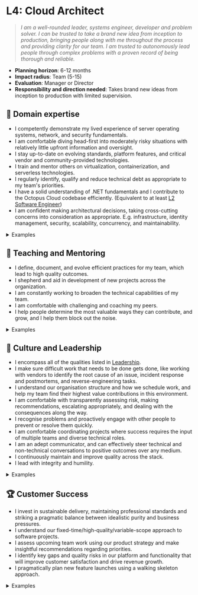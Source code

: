 # L4: Cloud Architect

> _I am a well-rounded leader, systems engineer, developer and problem solver. I can be trusted to take a brand new idea from inception to production, bringing people along with me throughout the process and providing clarity for our team. I am trusted to autonomously lead people through complex problems with a proven record of being thorough and reliable._

- **Planning horizon**: 6-12 months
- **Impact radius**: Team (5-15)
- **Evaluation**: Manager or Director
- **Responsibility and direction needed**: Takes brand new ideas from inception to production with limited supervision.


## 🦉 Domain expertise

- I competently demonstrate my lived experience of server operating systems, network, and security fundamentals.
- I am comfortable diving head-first into moderately risky situations with relatively little upfront information and oversight.
- I stay up-to-date on evolving standards, platform features, and critical vendor and community-provided technologies.
- I train and mentor others on virtualization, containerization, and serverless technologies.
- I regularly identify, qualify and reduce technical debt as appropriate to my team's priorities.
- I have a solid understanding of .NET fundamentals and I contribute to the Octopus Cloud codebase efficiently. (Equivalent to at least [L2 Software Engineer](../Software-Engineering/L2-Software-Engineer.md))
- I am confident making architectural decisions, taking cross-cutting concerns into consideration as appropriate. 
  E.g. infrastructure, identity management, security, scalability, concurrency, and maintainability.

<details>
<summary>Examples</summary>
- I successfully completed a large, complex project with multiple components.
- I dived head-first into a bug fix or incident in an area of significant ambiguity or risk, led the investigation and resolved the issue.
- I made appropriate trade-offs and scope decisions in order to ship a product. I engaged stakeholders and kept them informed.
- I researched a new feature by engaging with the vendor, completed a PoC and prepared a pitch.

</details>

## 🌱 Teaching and Mentoring

- I define, document, and evolve efficient practices for my team, which lead to high quality outcomes.
- I shepherd and aid in development of new projects across the organization.
- I am constantly working to broaden the technical capabilities of my team.
- I am comfortable with challenging and coaching my peers.
- I help people determine the most valuable ways they can contribute, and grow, and I help them block out the noise.

<details>
<summary>Examples</summary>

- I provided training and mentoring for multiple team members, deliberately helping them to round out their skill sets.
- I shared my on-the-job learning and experiences with others so they can understand and be more effective in their own roles.
- I broke up a project in such a way that lined up appropriate challenges for each of my teammates that helped them grow.
- I had some difficult conversations with my teammates, challenging them directly while showing them that I care for them personally.
- I saw an opportunity to train others on an aspect of cloud platform, and I followed through to provide a knowledge sharing session.
- I was buddy to a new team member and helped them navigate our systems and culture.

</details>

## 🧭 Culture and Leadership

- I encompass all of the qualities listed in [Leadership](https://github.com/OctopusDeploy/People/blob/main/Leadership.md).
- I make sure difficult work that needs to be done gets done, like working with vendors to identify the root cause of an issue, 
  incident response and postmortems, and reverse-engineering tasks.
- I understand our organisation structure and how we schedule work, and help my team find their highest value contributions in this environment.
- I am comfortable with transparently assessing risk, making recommendations, escalating appropriately, and dealing with the consequences along the way.
- I recognise problems and proactively engage with other people to prevent or resolve them quickly.
- I am comfortable coordinating projects where success requires the input of multiple teams and diverse technical roles.
- I am an adept communicator, and can effectively steer technical and non-technical conversations to positive outcomes over any medium.
- I continuously maintain and improve quality across the stack.
- I lead with integrity and humility.

<details>
<summary>Examples</summary>
- I identified the work involved with delivering a pitch, broke it into tasks and managed the project to completion.
- I took ownership of my team's retrospective process, making sure everyone had a voice in how our team works and evolves together.
- I performed interviews for cloud engineering candidates, providing detailed and useful feedback.
- I confidently pitched an idea, positively influencing and convincing people to take decisive action.
- I effectively steered technical and non-technical conversations to positive outcomes.
- I was typically the first to take responsibility for reducing waste in our process.
- I noticed a project was going to take longer than expected, so I pulled together relevant stakeholders to propose an updated plan and reach a consensus.

</details>

## 🏆 Customer Success

- I invest in sustainable delivery, maintaining professional standards and striking a pragmatic balance between idealistic purity and business pressures.
- I understand our fixed-time/high-quality/variable-scope approach to software projects.
- I assess upcoming team work using our product strategy and make insightful recommendations regarding priorities.
- I identify key gaps and quality risks in our platform and functionality that will improve customer satisfaction and drive revenue growth.
- I pragmatically plan new feature launches using a walking skeleton approach.

<details>
<summary>Examples</summary>
- I contributed to shaping a pitch, identified risks and appropriate scoping, that helped us ship value to customers as soon as possible, and meet the team's objectives.
- In delivering a pitch, I used the "scope hammer" judiciously, to maintain high quality while shipping as much value as possible to users within a cycle.
- I have multiple methods to review and understand customer requirements and I used this data to inform a pragmatic decision. 

</details>
